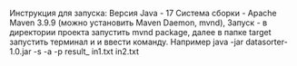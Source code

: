 Инструкция для запуска:
Версия Java - 17
Система сборки - Apache Maven 3.9.9 (можно установить Maven Daemon, mvnd), 
Запуск - в директории проекта запустить mvnd package, далее в папке target запустить терминал и 
и ввести команду. Например java -jar datasorter-1.0.jar -s -a -p result_ in1.txt in2.txt
